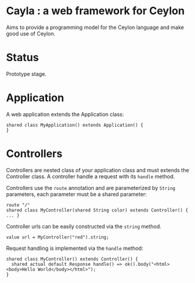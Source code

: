 # Cayla : a web framework for Ceylon

Aims to provide a programming model for the Ceylon language and make good use of Ceylon.

# Status

Prototype stage.

# Application

A web application extends the Application class:

    shared class MyApplication() extends Application() {
    }

# Controllers

Controllers are nested class of your application class and must extends the Controller class. A controller handle a request with its `handle` method.

Controllers use the `route` annotation and are parameterized by `String` parameters, each parameter must be a shared parameter:

    route "/"
    shared class MyController(shared String color) extends Controller() { ... }

Controller urls can be easily constructed via the `string` method.

    value url = MyController("red").string;

Request handling is implemented via the `handle` method:

    shared class MyController() extends Controller() {
      shared actual default Response handle() => ok().body("<html><body>Hello World</body></html>");
    }
